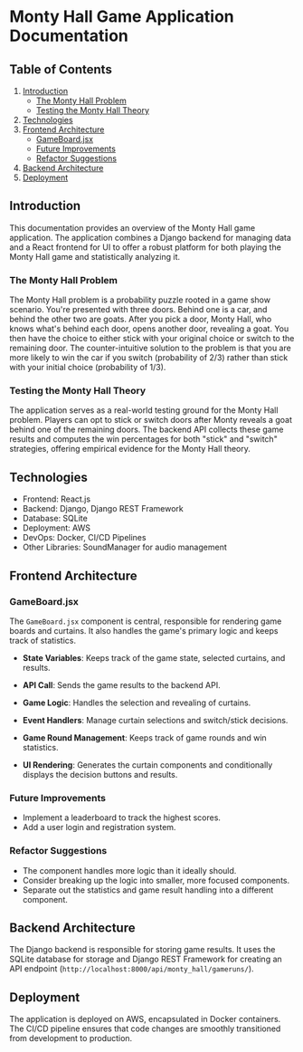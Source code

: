 # Monty Hall Game Application Documentation

## Table of Contents
1. [Introduction](#introduction)
   - [The Monty Hall Problem](#the-monty-hall-problem)
   - [Testing the Monty Hall Theory](#testing-the-monty-hall-theory)
2. [Technologies](#technologies)
3. [Frontend Architecture](#frontend-architecture)
   - [GameBoard.jsx](#gameboardjsx)
   - [Future Improvements](#future-improvements)
   - [Refactor Suggestions](#refactor-suggestions)
4. [Backend Architecture](#backend-architecture)
5. [Deployment](#deployment)

## Introduction
This documentation provides an overview of the Monty Hall game application. The application combines a Django backend for managing data and a React frontend for UI to offer a robust platform for both playing the Monty Hall game and statistically analyzing it.

### The Monty Hall Problem
The Monty Hall problem is a probability puzzle rooted in a game show scenario. You're presented with three doors. Behind one is a car, and behind the other two are goats. After you pick a door, Monty Hall, who knows what's behind each door, opens another door, revealing a goat. You then have the choice to either stick with your original choice or switch to the remaining door. The counter-intuitive solution to the problem is that you are more likely to win the car if you switch (probability of 2/3) rather than stick with your initial choice (probability of 1/3).

### Testing the Monty Hall Theory
The application serves as a real-world testing ground for the Monty Hall problem. Players can opt to stick or switch doors after Monty reveals a goat behind one of the remaining doors. The backend API collects these game results and computes the win percentages for both "stick" and "switch" strategies, offering empirical evidence for the Monty Hall theory.

## Technologies
- Frontend: React.js
- Backend: Django, Django REST Framework
- Database: SQLite
- Deployment: AWS
- DevOps: Docker, CI/CD Pipelines
- Other Libraries: SoundManager for audio management

## Frontend Architecture

### GameBoard.jsx
The `GameBoard.jsx` component is central, responsible for rendering game boards and curtains. It also handles the game's primary logic and keeps track of statistics.

- **State Variables**: Keeps track of the game state, selected curtains, and results.

- **API Call**: Sends the game results to the backend API.

- **Game Logic**: Handles the selection and revealing of curtains.

- **Event Handlers**: Manage curtain selections and switch/stick decisions.

- **Game Round Management**: Keeps track of game rounds and win statistics.

- **UI Rendering**: Generates the curtain components and conditionally displays the decision buttons and results.

### Future Improvements
- Implement a leaderboard to track the highest scores.
- Add a user login and registration system.

### Refactor Suggestions
- The component handles more logic than it ideally should.
- Consider breaking up the logic into smaller, more focused components.
- Separate out the statistics and game result handling into a different component.

## Backend Architecture
The Django backend is responsible for storing game results. It uses the SQLite database for storage and Django REST Framework for creating an API endpoint (`http://localhost:8000/api/monty_hall/gameruns/`).

## Deployment
The application is deployed on AWS, encapsulated in Docker containers. The CI/CD pipeline ensures that code changes are smoothly transitioned from development to production.

